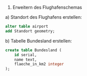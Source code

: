 1. Erweitern des Flughafenschemas
   
a) Standort des Flughafens erstellen:

```SQL
alter table airport
add Standort geometry;
```


b) Tabelle Bundesland erstellen:

```SQL
create table Bundesland (
	id serial,
	name text, 
	flaeche_in_km2 integer
);
```

